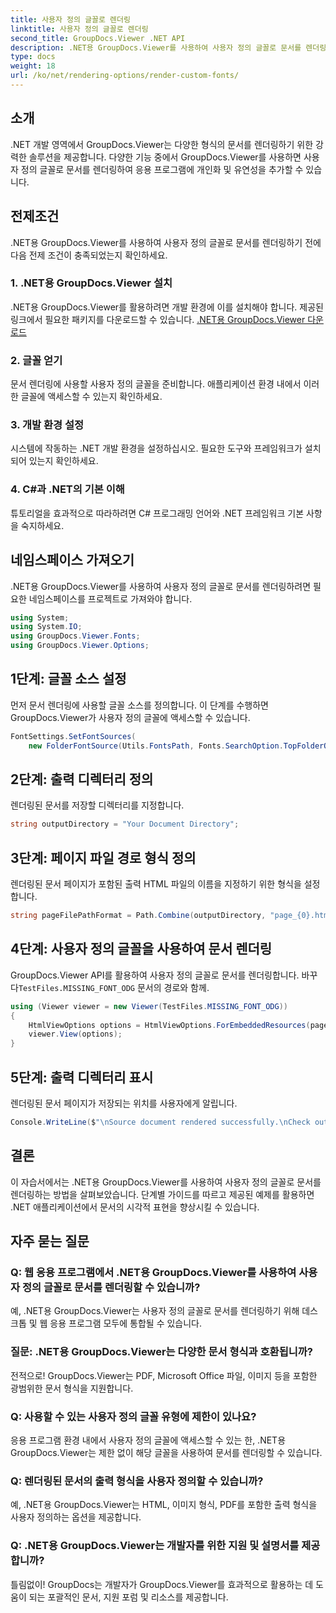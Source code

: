 ```yaml
---
title: 사용자 정의 글꼴로 렌더링
linktitle: 사용자 정의 글꼴로 렌더링
second_title: GroupDocs.Viewer .NET API
description: .NET용 GroupDocs.Viewer를 사용하여 사용자 정의 글꼴로 문서를 렌더링하는 방법을 알아보세요. 손쉽게 시각적 프레젠테이션을 향상할 수 있습니다.
type: docs
weight: 18
url: /ko/net/rendering-options/render-custom-fonts/
---
```

## 소개
.NET 개발 영역에서 GroupDocs.Viewer는 다양한 형식의 문서를 렌더링하기 위한 강력한 솔루션을 제공합니다. 다양한 기능 중에서 GroupDocs.Viewer를 사용하면 사용자 정의 글꼴로 문서를 렌더링하여 응용 프로그램에 개인화 및 유연성을 추가할 수 있습니다.
## 전제조건
.NET용 GroupDocs.Viewer를 사용하여 사용자 정의 글꼴로 문서를 렌더링하기 전에 다음 전제 조건이 충족되었는지 확인하세요.
### 1. .NET용 GroupDocs.Viewer 설치
.NET용 GroupDocs.Viewer를 활용하려면 개발 환경에 이를 설치해야 합니다. 제공된 링크에서 필요한 패키지를 다운로드할 수 있습니다.
[.NET용 GroupDocs.Viewer 다운로드](https://releases.groupdocs.com/viewer/net/)
### 2. 글꼴 얻기
문서 렌더링에 사용할 사용자 정의 글꼴을 준비합니다. 애플리케이션 환경 내에서 이러한 글꼴에 액세스할 수 있는지 확인하세요.
### 3. 개발 환경 설정
시스템에 작동하는 .NET 개발 환경을 설정하십시오. 필요한 도구와 프레임워크가 설치되어 있는지 확인하세요.
### 4. C#과 .NET의 기본 이해
튜토리얼을 효과적으로 따라하려면 C# 프로그래밍 언어와 .NET 프레임워크 기본 사항을 숙지하세요.

## 네임스페이스 가져오기
.NET용 GroupDocs.Viewer를 사용하여 사용자 정의 글꼴로 문서를 렌더링하려면 필요한 네임스페이스를 프로젝트로 가져와야 합니다.

```csharp
using System;
using System.IO;
using GroupDocs.Viewer.Fonts;
using GroupDocs.Viewer.Options;
```

## 1단계: 글꼴 소스 설정
먼저 문서 렌더링에 사용할 글꼴 소스를 정의합니다. 이 단계를 수행하면 GroupDocs.Viewer가 사용자 정의 글꼴에 액세스할 수 있습니다.
```csharp
FontSettings.SetFontSources(
    new FolderFontSource(Utils.FontsPath, Fonts.SearchOption.TopFolderOnly));
```
## 2단계: 출력 디렉터리 정의
렌더링된 문서를 저장할 디렉터리를 지정합니다.
```csharp
string outputDirectory = "Your Document Directory";
```
## 3단계: 페이지 파일 경로 형식 정의
렌더링된 문서 페이지가 포함된 출력 HTML 파일의 이름을 지정하기 위한 형식을 설정합니다.
```csharp
string pageFilePathFormat = Path.Combine(outputDirectory, "page_{0}.html");
```
## 4단계: 사용자 정의 글꼴을 사용하여 문서 렌더링
 GroupDocs.Viewer API를 활용하여 사용자 정의 글꼴로 문서를 렌더링합니다. 바꾸다`TestFiles.MISSING_FONT_ODG` 문서의 경로와 함께.
```csharp
using (Viewer viewer = new Viewer(TestFiles.MISSING_FONT_ODG))
{
    HtmlViewOptions options = HtmlViewOptions.ForEmbeddedResources(pageFilePathFormat);
    viewer.View(options);
}
```
## 5단계: 출력 디렉터리 표시
렌더링된 문서 페이지가 저장되는 위치를 사용자에게 알립니다.
```csharp
Console.WriteLine($"\nSource document rendered successfully.\nCheck output in {outputDirectory}.");
```

## 결론
이 자습서에서는 .NET용 GroupDocs.Viewer를 사용하여 사용자 정의 글꼴로 문서를 렌더링하는 방법을 살펴보았습니다. 단계별 가이드를 따르고 제공된 예제를 활용하면 .NET 애플리케이션에서 문서의 시각적 표현을 향상시킬 수 있습니다.
## 자주 묻는 질문
### Q: 웹 응용 프로그램에서 .NET용 GroupDocs.Viewer를 사용하여 사용자 정의 글꼴로 문서를 렌더링할 수 있습니까?
예, .NET용 GroupDocs.Viewer는 사용자 정의 글꼴로 문서를 렌더링하기 위해 데스크톱 및 웹 응용 프로그램 모두에 통합될 수 있습니다.
### 질문: .NET용 GroupDocs.Viewer는 다양한 문서 형식과 호환됩니까?
전적으로! GroupDocs.Viewer는 PDF, Microsoft Office 파일, 이미지 등을 포함한 광범위한 문서 형식을 지원합니다.
### Q: 사용할 수 있는 사용자 정의 글꼴 유형에 제한이 있나요?
응용 프로그램 환경 내에서 사용자 정의 글꼴에 액세스할 수 있는 한, .NET용 GroupDocs.Viewer는 제한 없이 해당 글꼴을 사용하여 문서를 렌더링할 수 있습니다.
### Q: 렌더링된 문서의 출력 형식을 사용자 정의할 수 있습니까?
예, .NET용 GroupDocs.Viewer는 HTML, 이미지 형식, PDF를 포함한 출력 형식을 사용자 정의하는 옵션을 제공합니다.
### Q: .NET용 GroupDocs.Viewer는 개발자를 위한 지원 및 설명서를 제공합니까?
틀림없이! GroupDocs는 개발자가 GroupDocs.Viewer를 효과적으로 활용하는 데 도움이 되는 포괄적인 문서, 지원 포럼 및 리소스를 제공합니다.